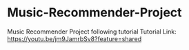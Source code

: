 # Music-Recommender-Project
Music Recommender Project following tutorial
Tutorial Link: https://youtu.be/jm9JamrbSv8?feature=shared
